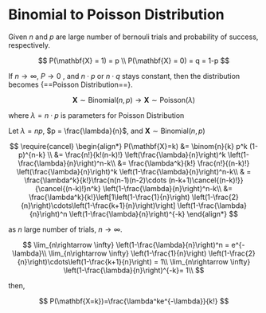 # **Binomial to Poisson Distribution**

Given $n$ and $p$ are large number of bernouli trials and probability of success, respectively.

$$
P(\mathbf{X} = 1) = p \\
P(\mathbf{X} = 0) = q = 1-p 
$$

If $n\rightarrow \infty$, $P\rightarrow 0$ , and $n\cdot p$ or $n \cdot q$ stays constant, then the distribution becomes {==Poisson Distribution==}.

$$
\mathbf{X} \sim \text{Binomial}(n, p) \rightarrow \mathbf{X} \sim \text{Poisson}(\lambda) 
$$

where $\lambda = n\cdot p$ is parameters for Poisson Distribution

Let $\lambda = np$, $p = \frac{\lambda}{n}$, and $\mathbf{X} \sim \text{Binomial}(n, p)$

$$
\require{cancel}
\begin{align*}
P(\mathbf{X}=k) &= \binom{n}{k} p^k (1-p)^{n-k} \\
&= \frac{n!}{k!(n-k)!} \left(\frac{\lambda}{n}\right)^k \left(1-\frac{\lambda}{n}\right)^n-k\\
&= \frac{\lambda^k}{k!} \frac{n!}{(n-k)!} \left(\frac{\lambda}{n}\right)^k \left(1-\frac{\lambda}{n}\right)^n-k\\
& = \frac{\lambda^k}{k!}\frac{n(n-1)(n-2)\cdots (n-k+1)\cancel{(n-k)!}}{\cancel{(n-k)!}n^k} \left(1-\frac{\lambda}{n}\right)^n-k\\
&=  \frac{\lambda^k}{k!}\left[1\left(1-\frac{1}{n}\right) \left(1-\frac{2}{n}\right)\cdots\left(1-\frac{k+1}{n}\right)\right] \left(1-\frac{\lambda}{n}\right)^n \left(1-\frac{\lambda}{n}\right)^{-k}
\end{align*}
$$

as $n$ large number of trials, $n\rightarrow \infty$.

$$
\lim_{n\rightarrow \infty} \left(1-\frac{\lambda}{n}\right)^n = e^{-\lambda}\\
\lim_{n\rightarrow \infty} \left(1-\frac{1}{n}\right) \left(1-\frac{2}{n}\right)\cdots\left(1-\frac{k+1}{n}\right) = 1\\
\lim_{n\rightarrow \infty} \left(1-\frac{\lambda}{n}\right)^{-k}= 1\\
$$

then,

$$
P(\mathbf{X=k})=\frac{\lambda^ke^{-\lambda}}{k!}
$$

